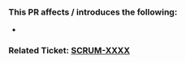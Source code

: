 ### This PR affects / introduces the following:
- 

### Related Ticket: [SCRUM-XXXX](https://release-monkey.atlassian.net/browse/SCRUM-XXXX)
